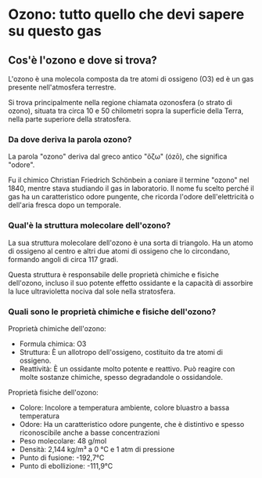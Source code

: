 # Ozono: tutto quello che devi sapere su questo gas



## Cos'è l'ozono e dove si trova?

L'ozono è una molecola composta da tre atomi di ossigeno (O3) ed è un gas presente nell'atmosfera terrestre. 

Si trova principalmente nella regione chiamata ozonosfera (o strato di ozono), situata tra circa 10 e 50 chilometri sopra la superficie della Terra, nella parte superiore della stratosfera.

### Da dove deriva la parola ozono?

La parola "ozono" deriva dal greco antico "ὄζω" (ózō), che significa "odore". 

Fu il chimico Christian Friedrich Schönbein a coniare il termine "ozono" nel 1840, mentre stava studiando il gas in laboratorio. Il nome fu scelto perché il gas ha un caratteristico odore pungente, che ricorda l'odore dell'elettricità o dell'aria fresca dopo un temporale.

### Qual'è la struttura molecolare dell'ozono?

La sua struttura molecolare dell'ozono è una sorta di triangolo. Ha un atomo di ossigeno al centro e altri due atomi di ossigeno che lo circondano, formando angoli di circa 117 gradi. 

Questa struttura è responsabile delle proprietà chimiche e fisiche dell'ozono, incluso il suo potente effetto ossidante e la capacità di assorbire la luce ultravioletta nociva dal sole nella stratosfera.

### Quali sono le proprietà chimiche e fisiche dell'ozono?

Proprietà chimiche dell'ozono:

- Formula chimica: O3
- Struttura: È un allotropo dell'ossigeno, costituito da tre atomi di ossigeno.
- Reattività: È un ossidante molto potente e reattivo. Può reagire con molte sostanze chimiche, spesso degradandole o ossidandole.

Proprietà fisiche dell'ozono:

- Colore: Incolore a temperatura ambiente, colore bluastro a bassa temperatura
- Odore: Ha un caratteristico odore pungente, che è distintivo e spesso riconoscibile anche a basse concentrazioni
- Peso molecolare: 48 g/mol
- Densità: 2,144 kg/m³ a 0 °C e 1 atm di pressione
- Punto di fusione: -192,7°C
- Punto di ebollizione: -111,9°C

